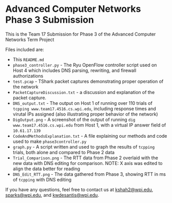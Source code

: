 # Advanced Computer Networks Phase 3 Submission

This is the Team 17 Submission for Phase 3 of the Advanced Computer Networks Term Project

Files included are:

* This `README.md`
* `phase3_controller.py` - The Ryu OpenFlow controller script used on Host 4 which includes DNS parsing, rewriting, and firewall authorizations
* `test.pcap` - TShark packet captures demonstrating proper operation of the network
* `PacketCaptureDiscussion.txt` - a discussion and explanation of the packet capture.
* `DNS_output.txt` - The output on Host 1 of running over 110 trials of `tcpping www.team17.4516.cs.wpi.edu`, including response times and virutal IPs assigned (also illustrating proper behavior of the network)
* `DigOutput.png` - A screenshot of the output of running `dig www.team17.4516.cs.wpi.edu` from Host 1, with a virtual IP answer field of `10.61.17.139`
* `CodeAndMethodsExplanation.txt` - A file explaining our methods and code used to make `phase3controller.py`
* `graph.py` - A script written and used to graph the results of `tcpping` trials, both alone and compared to Phase 2 data
* `Trial_Comparison.png` - The RTT data from Phase 2 overlaid with the new data with DNS editing for comparison. NOTE: X axis was edited to align the data better for reading
* `DNS_Edit_RTT.png` - The data gathered from Phase 3, showing RTT in ms of `tcpping` with DNS editing

If you have any questions, feel free to contact us at kshah2@wpi.edu, sparks@wpi.edu, and kwdesantis@wpi.edu.

